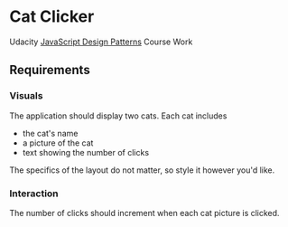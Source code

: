 # Cat Clicker
Udacity [JavaScript Design Patterns](https://www.udacity.com/course/javascript-design-patterns--ud989) Course Work

## Requirements

### Visuals
The application should display two cats. Each cat includes
- the cat's name
- a picture of the cat
- text showing the number of clicks

The specifics of the layout do not matter, so style it however you'd like.

### Interaction
The number of clicks should increment when each cat picture is clicked.
